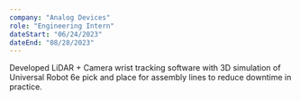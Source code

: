 ```yaml
---
company: "Analog Devices"
role: "Engineering Intern"
dateStart: "06/24/2023"
dateEnd: "08/28/2023"
---
```


Developed LiDAR + Camera wrist tracking software with 3D simulation of Universal Robot 6e pick and place for assembly lines to reduce downtime in practice.
